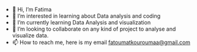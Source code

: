 - 👋 Hi, I’m Fatima
- 👀 I’m interested in learning about Data analysis and coding
- 🌱 I’m currently learning Data Analysis and visualization
- 💞️ I’m looking to collaborate on any kind of project to analyse and visualize data.
- 📫 How to reach me, here is my email fatoumatkouroumaa@gmail.com

<!---
Fkourouma1/Fkourouma1 is a ✨ special ✨ repository because its `README.md` (this file) appears on your GitHub profile.
You can click the Preview link to take a look at your changes.
--->
